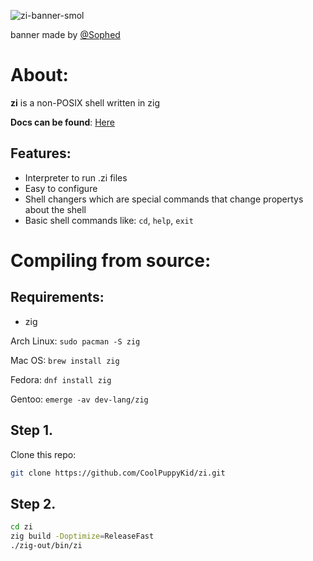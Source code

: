 ![zi-banner-smol](https://github.com/user-attachments/assets/12cfa71b-721b-4a7e-84c7-159b8220b97a)

banner made by [@Sophed](https://github.com/Sophed)

# About:

**zi** is a non-POSIX shell written in zig

**Docs can be found**: [Here](https://github.com/ZI-Project/zi/wiki)

## Features:
* Interpreter to run .zi files
* Easy to configure
* Shell changers which are special commands that change propertys about the shell
* Basic shell commands like: ``cd``, ``help``, ``exit``

# Compiling from source:

## Requirements:
* zig

Arch Linux:
``sudo pacman -S zig``

Mac OS:
``brew install zig``

Fedora:
``dnf install zig``

Gentoo:
``emerge -av dev-lang/zig``

## Step 1.
Clone this repo:
```bash
git clone https://github.com/CoolPuppyKid/zi.git
```
## Step 2.
```bash
cd zi
zig build -Doptimize=ReleaseFast
./zig-out/bin/zi
```
